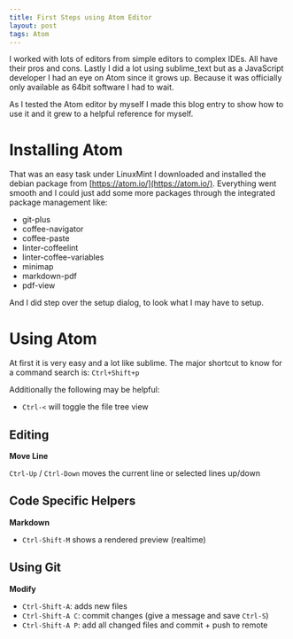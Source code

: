 ```yaml
---
title: First Steps using Atom Editor
layout: post
tags: Atom
---
```


I worked with lots of editors from simple editors to complex IDEs. All have their
pros and cons. Lastly I did a lot using sublime_text but as a JavaScript developer
I had an eye on Atom since it grows up. Because it was officially only available
as 64bit software I had to wait.

As I tested the Atom editor by myself I made this blog entry to show how to use it
and it grew to a helpful reference for myself.


Installing Atom
================================================================================
That was an easy task under LinuxMint I downloaded and installed the debian package
from [https://atom.io/](https://atom.io/). Everything went smooth and I could just
add some more packages through the integrated package management like:

- git-plus
- coffee-navigator
- coffee-paste
- linter-coffeelint
- linter-coffee-variables
- minimap
- markdown-pdf
- pdf-view

And I did step over the setup dialog, to look what I may have to setup.


Using Atom
================================================================================
At first it is very easy and a lot like sublime. The major shortcut to know for
a command search is: `Ctrl+Shift+p`

Additionally the following may be helpful:
- `Ctrl-<` will toggle the file tree view


Editing
--------------------------------------------------------------------------------

**Move Line**

`Ctrl-Up` / `Ctrl-Down` moves the current line or selected lines up/down


Code Specific Helpers
--------------------------------------------------------------------------------
**Markdown**
- `Ctrl-Shift-M` shows a rendered preview (realtime)


Using Git
--------------------------------------------------------------------------------

**Modify**

- `Ctrl-Shift-A`: adds new files
- `Ctrl-Shift-A C`: commit changes (give a message and save `Ctrl-S`)
- `Ctrl-Shift-A P`: add all changed files and commit + push to remote
